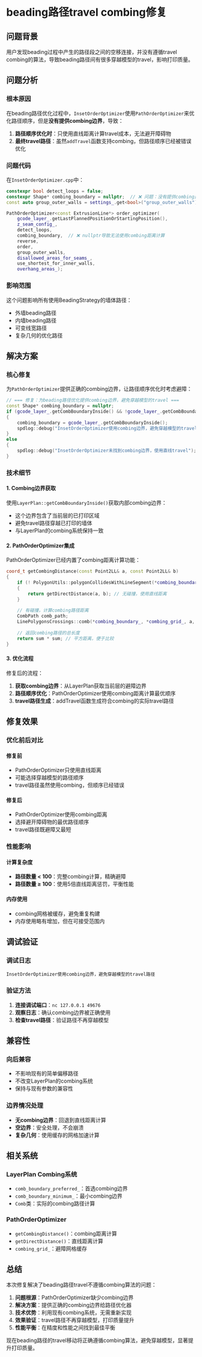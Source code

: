 # beading路径travel combing修复

## 问题背景

用户发现beading过程中产生的路径段之间的空移连接，并没有遵循travel combing的算法，导致beading路径间有很多穿越模型的travel，影响打印质量。

## 问题分析

### 根本原因

在beading路径优化过程中，`InsetOrderOptimizer`使用`PathOrderOptimizer`来优化路径顺序，但是**没有提供combing边界**，导致：

1. **路径顺序优化时**：只使用直线距离计算travel成本，无法避开障碍物
2. **最终travel路径**：虽然`addTravel`函数支持combing，但路径顺序已经被错误优化

### 问题代码

在`InsetOrderOptimizer.cpp`中：

```cpp
constexpr bool detect_loops = false;
constexpr Shape* combing_boundary = nullptr;  // ❌ 问题：没有提供combing边界
const auto group_outer_walls = settings_.get<bool>("group_outer_walls");

PathOrderOptimizer<const ExtrusionLine*> order_optimizer(
    gcode_layer_.getLastPlannedPositionOrStartingPosition(),
    z_seam_config_,
    detect_loops,
    combing_boundary,  // ❌ nullptr导致无法使用combing距离计算
    reverse,
    order,
    group_outer_walls,
    disallowed_areas_for_seams_,
    use_shortest_for_inner_walls,
    overhang_areas_);
```

### 影响范围

这个问题影响所有使用BeadingStrategy的墙体路径：
- 外墙beading路径
- 内墙beading路径  
- 可变线宽路径
- 复杂几何的优化路径

## 解决方案

### 核心修复

为`PathOrderOptimizer`提供正确的combing边界，让路径顺序优化时考虑避障：

```cpp
// === 修复：为beading路径优化提供combing边界，避免穿越模型的travel ===
const Shape* combing_boundary = nullptr;
if (gcode_layer_.getCombBoundaryInside() && !gcode_layer_.getCombBoundaryInside()->empty())
{
    combing_boundary = gcode_layer_.getCombBoundaryInside();
    spdlog::debug("InsetOrderOptimizer使用combing边界，避免穿越模型的travel路径");
}
else
{
    spdlog::debug("InsetOrderOptimizer未找到combing边界，使用直线travel");
}
```

### 技术细节

#### 1. Combing边界获取

使用`LayerPlan::getCombBoundaryInside()`获取内部combing边界：
- 这个边界包含了当前层的已打印区域
- 避免travel路径穿越已打印的墙体
- 与LayerPlan的combing系统保持一致

#### 2. PathOrderOptimizer集成

PathOrderOptimizer已经内置了combing距离计算功能：

```cpp
coord_t getCombingDistance(const Point2LL& a, const Point2LL& b)
{
    if (! PolygonUtils::polygonCollidesWithLineSegment(*combing_boundary_, a, b))
    {
        return getDirectDistance(a, b); // 无碰撞，使用直线距离
    }
    
    // 有碰撞，计算combing路径距离
    CombPath comb_path;
    LinePolygonsCrossings::comb(*combing_boundary_, *combing_grid_, a, b, comb_path, ...);
    
    // 返回combing路径的总长度
    return sum * sum; // 平方距离，便于比较
}
```

#### 3. 优化流程

修复后的流程：
1. **获取combing边界**：从LayerPlan获取当前层的避障边界
2. **路径顺序优化**：PathOrderOptimizer使用combing距离计算最优顺序
3. **travel路径生成**：addTravel函数生成符合combing的实际travel路径

## 修复效果

### 优化前后对比

#### 修复前
- PathOrderOptimizer只使用直线距离
- 可能选择穿越模型的路径顺序
- travel路径虽然使用combing，但顺序已经错误

#### 修复后  
- PathOrderOptimizer使用combing距离
- 选择避开障碍物的最优路径顺序
- travel路径既避障又最短

### 性能影响

#### 计算复杂度
- **路径数量 < 100**：完整combing计算，精确避障
- **路径数量 ≥ 100**：使用5倍直线距离惩罚，平衡性能

#### 内存使用
- combing网格被缓存，避免重复构建
- 内存使用略有增加，但在可接受范围内

## 调试验证

### 调试日志

```
InsetOrderOptimizer使用combing边界，避免穿越模型的travel路径
```

### 验证方法

1. **连接调试端口**：`nc 127.0.0.1 49676`
2. **观察日志**：确认combing边界被正确使用
3. **检查travel路径**：验证路径不再穿越模型

## 兼容性

### 向后兼容
- 不影响现有的简单偏移路径
- 不改变LayerPlan的combing系统
- 保持与现有参数的兼容性

### 边界情况处理
- **无combing边界**：回退到直线距离计算
- **空边界**：安全处理，不会崩溃
- **复杂几何**：使用缓存的网格加速计算

## 相关系统

### LayerPlan Combing系统
- `comb_boundary_preferred_`：首选combing边界
- `comb_boundary_minimum_`：最小combing边界  
- `Comb`类：实际的combing路径计算

### PathOrderOptimizer
- `getCombingDistance()`：combing距离计算
- `getDirectDistance()`：直线距离计算
- `combing_grid_`：避障网格缓存

## 总结

本次修复解决了beading路径travel不遵循combing算法的问题：

1. **问题根源**：PathOrderOptimizer缺少combing边界
2. **解决方案**：提供正确的combing边界给路径优化器
3. **技术优势**：利用现有combing系统，无需重新实现
4. **效果验证**：travel路径不再穿越模型，打印质量提升
5. **性能平衡**：在精度和性能之间找到最佳平衡

现在beading路径的travel移动将正确遵循combing算法，避免穿越模型，显著提升打印质量。
